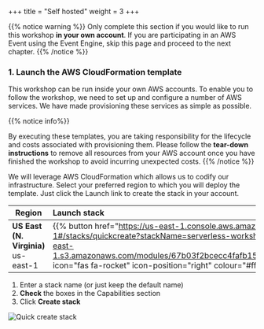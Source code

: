 +++
title = "Self hosted"
weight = 3
+++

{{% notice warning %}}
Only complete this section if you would like to run this workshop **in your own account**. If you are participating in an AWS Event using the Event Engine, skip this page and proceed to the next chapter.
{{% /notice %}}

### 1. Launch the AWS CloudFormation template

This workshop can be run inside your own AWS accounts. To enable you to follow the workshop, we need to set up and configure a number of AWS services. We have made provisioning these services as simple as possible.

{{% notice info%}}

By executing these templates, you are taking responsibility for the lifecycle and costs associated with provisioning them. Please follow the **tear-down instructions** to remove all resources from your AWS account once you have finished the workshop to avoid incurring unexpected costs.
{{% /notice %}}

We will leverage AWS CloudFormation which allows us to codify our infrastructure. Select your preferred region to which you will deploy the template. Just click the Launch link to create the stack in your account.

| Region | Launch stack |
| ------ |:------|
| **US East (N. Virginia)** us-east-1 | {{% button href="https://us-east-1.console.aws.amazon.com/cloudformation/home?region=us-east-1#/stacks/quickcreate?stackName=serverless-workshop&templateURL=https://ee-assets-prod-us-east-1.s3.amazonaws.com/modules/67b03f2bcecc4fafb15053897585b61f/v1/cloudformationvLatest.yml" icon="fas fa-rocket" icon-position="right" colour="#ff0000" %}} Launch {{% /button %}} |





1. Enter a stack name (or just keep the default name)
2. **Check** the boxes in the Capabilities section
3. Click **Create stack**

![Quick create stack](../images/se-mod0-c9stackLaunch.png)
